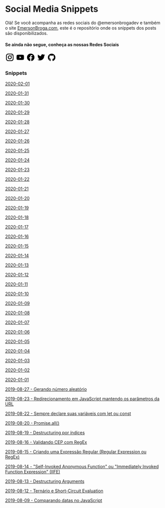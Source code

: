 # Social Media Snippets

Olá! Se você acompanha as redes sociais do @emersonbrogadev e também o site [EmersonBroga.com](https://emersonbroga.com/), este é o repositório onde os snippets dos posts são disponibilizados.

#### Se ainda não segue, conheça as nossas Redes Sociais

[![instagram.com/emersonbrogadev](https://github.com/emersonbroga/social-media-snippets/blob/master/static/instagram.png?raw=true)](https://www.instagram.com/emersonbrogadev/)
[![youtube.com/c/emersonbrogadev](https://github.com/emersonbroga/social-media-snippets/blob/master/static/youtube.png?raw=true)](https://www.youtube.com/c/emersonbroga/)
[![facebook.com/emersonbrogadev](https://github.com/emersonbroga/social-media-snippets/blob/master/static/facebook.png?raw=true)](https://www.facebook.com/emersonbrogadev/)
[![twitter.com/emersonbrogadev](https://github.com/emersonbroga/social-media-snippets/blob/master/static/twitter.png?raw=true)](https://www.twitter.com/emersonbrogadev/)
[![github.com/emersonbroga](https://github.com/emersonbroga/social-media-snippets/blob/master/static/github.png?raw=true)](https://www.github.com/emersonbroga/)

### Snippets

[2020-02-01](https://github.com/emersonbroga/social-media-snippets/blob/master/content/2020-02-01/README.md)

[2020-01-31](https://github.com/emersonbroga/social-media-snippets/blob/master/content/2020-01-31/README.md)

[2020-01-30](https://github.com/emersonbroga/social-media-snippets/blob/master/content/2020-01-30/README.md)

[2020-01-29](https://github.com/emersonbroga/social-media-snippets/blob/master/content/2020-01-29/README.md)

[2020-01-28](https://github.com/emersonbroga/social-media-snippets/blob/master/content/2020-01-28/README.md)

[2020-01-27](https://github.com/emersonbroga/social-media-snippets/blob/master/content/2020-01-27/README.md)

[2020-01-26](https://github.com/emersonbroga/social-media-snippets/blob/master/content/2020-01-26/README.md)

[2020-01-25](https://github.com/emersonbroga/social-media-snippets/blob/master/content/2020-01-25/README.md)

[2020-01-24](https://github.com/emersonbroga/social-media-snippets/blob/master/content/2020-01-24/README.md)

[2020-01-23](https://github.com/emersonbroga/social-media-snippets/blob/master/content/2020-01-23/README.md)

[2020-01-22](https://github.com/emersonbroga/social-media-snippets/blob/master/content/2020-01-22/README.md)

[2020-01-21](https://github.com/emersonbroga/social-media-snippets/blob/master/content/2020-01-21/README.md)

[2020-01-20](https://github.com/emersonbroga/social-media-snippets/blob/master/content/2020-01-20/README.md)

[2020-01-19](https://github.com/emersonbroga/social-media-snippets/blob/master/content/2020-01-19/README.md)

[2020-01-18](https://github.com/emersonbroga/social-media-snippets/blob/master/content/2020-01-18/README.md)

[2020-01-17](https://github.com/emersonbroga/social-media-snippets/blob/master/content/2020-01-17/README.md)

[2020-01-16](https://github.com/emersonbroga/social-media-snippets/blob/master/content/2020-01-16/README.md)

[2020-01-15](https://github.com/emersonbroga/social-media-snippets/blob/master/content/2020-01-15/README.md)

[2020-01-14](https://github.com/emersonbroga/social-media-snippets/blob/master/content/2020-01-14/README.md)

[2020-01-13](https://github.com/emersonbroga/social-media-snippets/blob/master/content/2020-01-13/README.md)

[2020-01-12](https://github.com/emersonbroga/social-media-snippets/blob/master/content/2020-01-12/README.md)

[2020-01-11](https://github.com/emersonbroga/social-media-snippets/blob/master/content/2020-01-11/README.md)

[2020-01-10](https://github.com/emersonbroga/social-media-snippets/blob/master/content/2020-01-10/README.md)

[2020-01-09](https://github.com/emersonbroga/social-media-snippets/blob/master/content/2020-01-09/README.md)

[2020-01-08](https://github.com/emersonbroga/social-media-snippets/blob/master/content/2020-01-08/README.md)

[2020-01-07](https://github.com/emersonbroga/social-media-snippets/blob/master/content/2020-01-07/README.md)

[2020-01-06](https://github.com/emersonbroga/social-media-snippets/blob/master/content/2020-01-06/README.md)

[2020-01-05](https://github.com/emersonbroga/social-media-snippets/blob/master/content/2020-01-05/README.md)

[2020-01-04](https://github.com/emersonbroga/social-media-snippets/blob/master/content/2020-01-04/README.md)

[2020-01-03](https://github.com/emersonbroga/social-media-snippets/blob/master/content/2020-01-03/README.md)

[2020-01-02](https://github.com/emersonbroga/social-media-snippets/blob/master/content/2020-01-02/README.md)

[2020-01-01](https://github.com/emersonbroga/social-media-snippets/blob/master/content/2020-01-01/README.md)

[2019-08-27 - Gerando número aleatório](https://github.com/emersonbroga/social-media-snippets/blob/master/content/2019-08-27-random-int/README.md)

[2019-08-23 - Redirecionamento em JavaScript mantendo os parâmetros da URL](https://github.com/emersonbroga/social-media-snippets/blob/master/content/2019-08-23-javascript-redirect-keeping-the-url-params/README.md)

[2019-08-22 - Sempre declare suas variáveis com let ou const](https://github.com/emersonbroga/social-media-snippets/blob/master/content/2019-08-22-always-declare-variables-with-let-or-const/README.md)

[2019-08-20 - Promise.all()](https://github.com/emersonbroga/social-media-snippets/blob/master/content/2019-08-20-promise-all/README.md)

[2019-08-19 - Destructuring por índices](https://github.com/emersonbroga/social-media-snippets/blob/master/content/2019-08-19-destructuring-by-indexes/README.md)

[2019-08-16 - Validando CEP com RegEx](https://github.com/emersonbroga/social-media-snippets/blob/master/content/2019-08-16-validating-br-zip-with-regex/README.md)

[2019-08-15 - Criando uma Expressão Regular (Regular Expression ou RegEx)](https://github.com/emersonbroga/social-media-snippets/blob/master/content/2019-08-15-creating-regex/README.md)

[2019-08-14 - "Self-Invoked Anonymous Function" ou "Immediately Invoked Function Expression" (IIFE)](https://github.com/emersonbroga/social-media-snippets/blob/master/content/2019-08-14-self-invoked-anonymous-function/README.md)

[2019-08-13 - Destructuring Arguments](https://github.com/emersonbroga/social-media-snippets/blob/master/content/2019-08-13-destructuring-arguments/README.md)

[2019-08-12 - Ternário e Short-Circuit Evaluation](https://github.com/emersonbroga/social-media-snippets/blob/master/content/2019-08-12-ternary-and-short-circuit-evaluation/README.md)

[2019-08-09 - Comparando datas no JavaScript](https://github.com/emersonbroga/social-media-snippets/blob/master/content/2019-08-09-comparing-dates/README.md)

